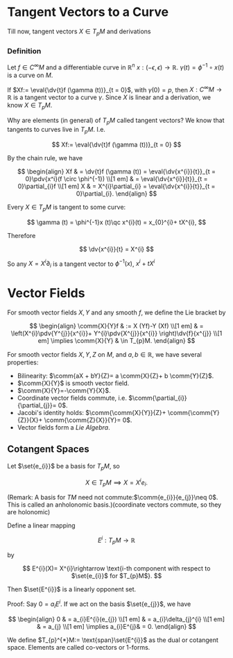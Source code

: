 # Tangent Vectors to a Curve

Till now, tangent vectors $X \in T_{p}M$ and derivations

### Definition

Let $f \in C^{\infty}M$ and a differentiable curve in $\mathbb{R}^{n}$ $x:(-\epsilon, \epsilon)\rightarrow \mathbb{R}$. $\gamma (t)= \phi^{-1}\circ x (t)$ is a curve on $M$.

If $Xf:= \eval{\dv{t}f (\gamma (t))}_{t = 0}$, with $\gamma (0)= p$, then $X:C^{\infty}M\rightarrow \mathbb{R}$ is a tangent vector to a curve $\gamma$. Since $X$ is linear and a derivation, we know $X \in T_{p}M$.

Why are elements (in general) of $T_{p}M$ called tangent vectors? We know that tangents to curves live in $T_{p}M$. I.e.

$$
Xf:= \eval{\dv{t}f (\gamma (t))}_{t = 0}
$$

By the chain rule, we have

$$
\begin{align}
Xf & = \dv{t}f (\gamma (t)) = \eval{\dv{x^{i}}{t}}_{t = 0}\pdv{x^i}(f \circ \phi^{-1}) \\[1 em]
& = \eval{\dv{x^{i}}{t}}_{t = 0}\partial_{i}f \\[1 em]
X & = X^{i}\partial_{i} =  \eval{\dv{x^{i}}{t}}_{t = 0}\partial_{i}.
\end{align}
$$

Every $X \in T_{p}M$ is tangent to some curve:

$$
\gamma (t) = \phi^{-1}x (t)\qc x^{i}(t) = x_{0}^{i}+ tX^{i},
$$

Therefore

$$
\dv{x^{i}}{t} = X^{i}
$$

So any $X = X^{i}\partial_{i}$ is a tangent vector to $\phi^{-1}(x)$, $x^{i}+ tX^{i}$

# Vector Fields

For smooth vector fields $X, Y$ and any smooth $f$, we define the Lie bracket by

$$
\begin{align}
\comm{X}{Y}f & := X (Yf)-Y (Xf) \\[1 em]
& = \left(X^{i}\pdv{Y^{j}}{x^{i}}+ Y^{i}\pdv{X^{j}}{x^{i}} \right)\dv{f}{x^{j}} \\[1 em]
\implies \comm{X}{Y} & \in T_{p}M.
\end{align}
$$

For smooth vector fields $X, Y, Z$ on $M$, and $a, b \in \mathbb{R}$, we have several properties:
- Bilinearity: $\comm{aX + bY}{Z}= a \comm{X}{Z}+ b \comm{Y}{Z}$.
- $\comm{X}{Y}$ is smooth vector field.
- $\comm{X}{Y}=-\comm{Y}{X}$.
- Coordinate vector fields commute, i.e. $\comm{\partial_{i}}{\partial_{j}}= 0$.
- Jacobi's identity holds: $\comm{\comm{X}{Y}}{Z}+ \comm{\comm{Y}{Z}}{X}+ \comm{\comm{Z}{X}}{Y}= 0$.
- Vector fields form a *Lie Algebra*.

## Cotangent Spaces

Let $\set{e_{i}}$ be a basis for $T_{p}M$, so

$$
X \in T_{p}M \implies X = X^{i}e_{i}.
$$

(Remark: A basis for $TM$ need not commute:$\comm{e_{i}}{e_{j}}\neq 0$. This is called an anholonomic basis.)(coordinate vectors commute, so they are holonomic)

Define a linear mapping

$$
E^{i}:T_{p}M \rightarrow \mathbb{R}
$$

by

$$
E^{i}(X)= X^{i}\rightarrow \text{i-th component with respect to $\set{e_{i}}$ for $T_{p}M$}.
$$

Then $\set{E^{i}}$ is a linearly opponent set.

Proof: Say $0 = a_{i}E^{i}$. If we act on the basis $\set{e_{j}}$, we have

$$
\begin{align}
0 & = a_{i}E^{i}(e_{j})  \\[1 em]
& = a_{i}\delta_{j}^{i} \\[1 em]
& = a_{j} \\[1 em]
\implies a_{i}E^{j}& = 0.
\end{align}
$$

We define $T_{p}^{*}M:= \text{span}\set{E^{i}}$ as the dual or cotangent space. Elements are called co-vectors or 1-forms.
